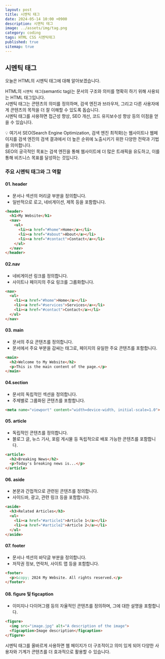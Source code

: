 ```yaml
---
layout: post
title: 시멘틱 태그
date: 2024-05-14 10:00 +0900
description: 시멘틱 태그
image: ../assets/img/tag.png
category: coding
tags: HTML CSS 시멘틱태그
published: true
sitemap: true
---
```


## 시멘틱 태그
오늘은 HTML의 시멘틱 태그에 대해 알아보겠습니다.


HTML의 `시멘틱 태그`(semantic tag)는 문서의 구조와 의미를 명확히 하기 위해 사용되는 HTML 태그입니다.<br>
시멘틱 태그는 콘텐츠의 의미를 정의하며, 검색 엔진과 브라우저, 그리고 다른 사용자에게 콘텐츠의 목적을 더 잘 이해할 수 있도록 돕습니다.<br>
시멘틱 태그를 사용하면 접근성 향상, SEO 개선, 코드 유지보수성 향상 등의 이점을 얻을 수 있습니다.<br>

💡 여기서 SEO(Search Engine Optimization, 검색 엔진 최적화)는 웹사이트나 웹페이지를 검색 엔진의 검색 결과에서 더 높은 순위에 노출시키기 위한 다양한 전략과 기법을 의미합니다.<br>
SEO의 궁극적인 목표는 검색 엔진을 통해 웹사이트에 더 많은 트래픽을 유도하고, 이를 통해 비즈니스 목표를 달성하는 것입니다.<br>

### 주요 시멘틱 태그와 그 역할

#### 01. header
- 문서나 섹션의 머리글 부분을 정의합니다.
- 일반적으로 로고, 네비게이션, 제목 등을 포함합니다.

````html
<header>
  <h1>My Website</h1>
  <nav>
    <ul>
      <li><a href="#home">Home</a></li>
      <li><a href="#about">About</a></li>
      <li><a href="#contact">Contact</a></li>
    </ul>
  </nav>
</header>
````

#### 02.nav
- 네비게이션 링크를 정의합니다.
- 사이트나 페이지의 주요 링크를 그룹화합니다.

````html
<nav>
  <ul>
    <li><a href="#home">Home</a></li>
    <li><a href="#services">Services</a></li>
    <li><a href="#contact">Contact</a></li>
  </ul>
</nav>
````
#### 03. main
- 문서의 주요 콘텐츠를 정의합니다.
- 문서에서 주요 부분을 감싸는 태그로, 페이지의 유일한 주요 콘텐츠를 포함합니다.

````html
<main>
  <h2>Welcome to My Website</h2>
  <p>This is the main content of the page.</p>
</main>
````

#### 04.section
- 문서의 독립적인 섹션을 정의합니다.
- 주제별로 그룹화된 콘텐츠를 포함합니다.

````html
<meta name="viewport" content="width=device-width, initial-scale=1.0">
````
#### 05. article
- 독립적인 콘텐츠를 정의합니다.
- 블로그 글, 뉴스 기사, 포럼 게시물 등 독립적으로 배포 가능한 콘텐츠를 포함합니다.

````html
<article>
  <h2>Breaking News</h2>
  <p>Today's breaking news is...</p>
</article>
````
#### 06. aside
- 본문과 간접적으로 관련된 콘텐츠를 정의합니다.
- 사이드바, 광고, 관련 링크 등을 포함합니다.

````html
<aside>
  <h3>Related Articles</h3>
  <ul>
    <li><a href="#article1">Article 1</a></li>
    <li><a href="#article2">Article 2</a></li>
  </ul>
</aside>
````
#### 07. footer
- 문서나 섹션의 바닥글 부분을 정의합니다.
- 저작권 정보, 연락처, 사이트 맵 등을 포함합니다.

````html
<footer>
  <p>&copy; 2024 My Website. All rights reserved.</p>
</footer>
````

#### 08. figure 및 figcaption
- 이미지나 다이어그램 등의 자율적인 콘텐츠를 정의하며, 그에 대한 설명을 포함합니다.

````html
<figure>
  <img src="image.jpg" alt="A description of the image">
  <figcaption>Image description</figcaption>
</figure>
````

시멘틱 태그를 올바르게 사용하면 웹 페이지가 더 구조적이고 의미 있게 되어 다양한 사용자와 기계가 콘텐츠를 더 효과적으로 활용할 수 있습니다.
